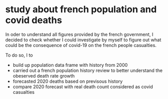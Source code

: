 # study about french population and covid deaths
In oder to understand all figures provided by the french government, I decided to check whether I could investigate by myself to figure out what could be the consequence of covid-19 on the french people casualties.

To do so, I to 
* build up population data frame with history from 2000
* carried out a french population history review to better understand the obeserved death rate growth
* forecasted 2020 deaths based on previsous history
* compare 2020 forecast with real death count considered as covid casualties